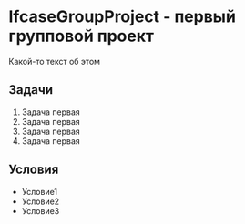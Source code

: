 # IfcaseGroupProject - первый групповой проект

Какой-то текст об этом

## Задачи

1. Задача первая
1. Задача первая
1. Задача первая
1. Задача первая

## Условия

* Условие1
* Условие2
* Условие3